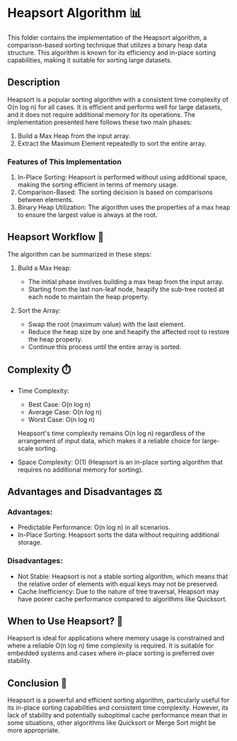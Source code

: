 # Heapsort Algorithm 📊
This folder contains the implementation of the Heapsort algorithm, a comparison-based sorting technique that utilizes a binary heap data structure. This algorithm is known for its efficiency and in-place sorting capabilities, making it suitable for sorting large datasets.

## Description
Heapsort is a popular sorting algorithm with a consistent time complexity of O(n log n) for all cases. It is efficient and performs well for large datasets, and it does not require additional memory for its operations. The implementation presented here follows these two main phases:

1. Build a Max Heap from the input array.
2. Extract the Maximum Element repeatedly to sort the entire array.

### Features of This Implementation
1. In-Place Sorting: Heapsort is performed without using additional space, making the sorting efficient in terms of memory usage.
2. Comparison-Based: The sorting decision is based on comparisons between elements.
3. Binary Heap Utilization: The algorithm uses the properties of a max heap to ensure the largest value is always at the root.

## Heapsort Workflow 🚀
The algorithm can be summarized in these steps:

1. Build a Max Heap:

    * The initial phase involves building a max heap from the input array. 
    * Starting from the last non-leaf node, heapify the sub-tree rooted at each node to maintain the heap property.

2. Sort the Array:

    * Swap the root (maximum value) with the last element.
    * Reduce the heap size by one and heapify the affected root to restore the heap property.
    * Continue this process until the entire array is sorted.
    
## Complexity ⏱️
* Time Complexity:

    * Best Case: O(n log n)
    * Average Case: O(n log n)
    * Worst Case: O(n log n)

    Heapsort's time complexity remains O(n log n) regardless of the arrangement of input data, which makes it a reliable choice for large-scale sorting.

* Space Complexity: O(1) (Heapsort is an in-place sorting algorithm that requires no additional memory for sorting).

## Advantages and Disadvantages ⚖️
### Advantages:
* Predictable Performance: O(n log n) in all scenarios.
* In-Place Sorting: Heapsort sorts the data without requiring additional storage.

### Disadvantages:
* Not Stable: Heapsort is not a stable sorting algorithm, which means that the relative order of elements with equal keys may not be preserved.
* Cache Inefficiency: Due to the nature of tree traversal, Heapsort may have poorer cache performance compared to algorithms like Quicksort.

## When to Use Heapsort? 📌
Heapsort is ideal for applications where memory usage is constrained and where a reliable O(n log n) time complexity is required. It is suitable for embedded systems and cases where in-place sorting is preferred over stability.

## Conclusion 📝
Heapsort is a powerful and efficient sorting algorithm, particularly useful for its in-place sorting capabilities and consistent time complexity. However, its lack of stability and potentially suboptimal cache performance mean that in some situations, other algorithms like Quicksort or Merge Sort might be more appropriate.
